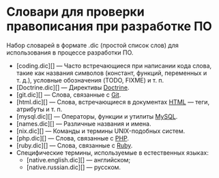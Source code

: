 # Словари для проверки правописания при разработке ПО

Набор словарей в формате .dic (простой список слов) для использования в процессе разработки ПО. 

- [coding.dic][] — Часто встречающиеся при написании кода слова, такие как названия символов (констант, функций,
  переменных и т. д.), условные обозначения (TODO, FIXME) и т. п.
- [Doctrine.dic][] — Директивы [Doctrine](https://www.doctrine-project.org/).
- [git.dic][] — Слова, связанные с [Git](https://git-scm.com/).
- [html.dic][] — Слова, встречающиеся в документах [HTML](https://www.w3.org/TR/html/) — теги, атрибуты и т. п.
- [mysql.dic][] — Операторы, функции и утилиты [MySQL](https://www.mysql.com/).
- [names.dic][] — Различные названия и имена.
- [nix.dic][] — Команды и термины UNIX-подобных систем.
- [php.dic][] — Слова, связанные с [PHP](http://php.net/). 
- [ruby.dic][] — Слова, связанные с [Ruby](https://www.ruby-lang.org/). 
- Специфические термины, используемые в естественных языках: 
  - [native.english.dic][] — английском;
  - [native.russian.dic][] — русском.
